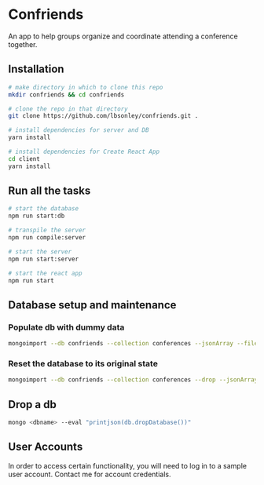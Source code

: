 # Confriends

An app to help groups organize and coordinate attending a conference together.

## Installation

```sh
# make directory in which to clone this repo
mkdir confriends && cd confriends

# clone the repo in that directory
git clone https://github.com/lbsonley/confriends.git .

# install dependencies for server and DB
yarn install

# install dependencies for Create React App
cd client
yarn install
```

## Run all the tasks

```sh
# start the database
npm run start:db

# transpile the server
npm run compile:server

# start the server
npm run start:server

# start the react app
npm run start
```

## Database setup and maintenance

### Populate db with dummy data

```sh
mongoimport --db confriends --collection conferences --jsonArray --file ./client/src/Data/conferenceslong.json
```

### Reset the database to its original state

```sh
mongoimport --db confriends --collection conferences --drop --jsonArray --file ./client/src/Data/conferenceslong.json
```

## Drop a db

```sh
mongo <dbname> --eval "printjson(db.dropDatabase())"
```

## User Accounts

In order to access certain functionality, you will need to log in to a sample user account. Contact me for account credentials.
